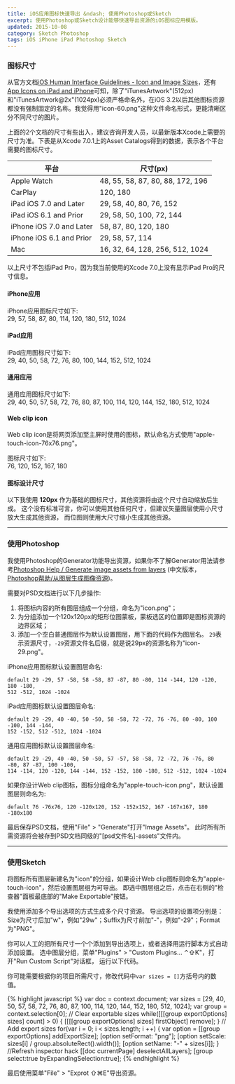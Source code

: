 ```yaml
---
title: iOS应用图标快速导出 &ndash; 使用Photoshop或Sketch
excerpt: 使用Photoshop或Sketch设计能够快速导出资源的iOS图标应用模版。
updated: 2015-10-08
category: Sketch Photoshop
tags: iOS iPhone iPad Photoshop Sketch
---
```


### 图标尺寸

从官方文档[iOS Human Interface Guidelines - Icon and Image Sizes][HIG - Icon and Image Sizes]，还有[App Icons on iPad and iPhone][App Icons on iPad and iPhone]可知，除了"iTunesArtwork"(512px)和"iTunesArtwork@2x"(1024px)必须严格命名外，在iOS 3.2以后其他图标资源都没有强制固定的名称。我觉得用"icon-60.png"这种文件命名形式，更能清晰区分不同尺寸的图片。

上面的2个文档的尺寸有些出入，建议咨询开发人员，以最新版本Xcode上需要的尺寸为准。下表是从Xcode 7.0.1上的Asset Catalogs得到的数据，表示各个平台需要的图标尺寸。

平台 | 尺寸(px)
--- | ---
Apple Watch | 48, 55, 58, 87, 80, 88, 172, 196
CarPlay | 120, 180
iPad iOS 7.0 and Later | 29, 58, 40, 80, 76, 152
iPad iOS 6.1 and Prior | 29, 58, 50, 100, 72, 144
iPhone iOS 7.0 and Later | 58, 87, 80, 120, 180
iPhone iOS 6.1 and Prior | 29, 58, 57, 114
Mac | 16, 32, 64, 128, 256, 512, 1024

以上尺寸不包括iPad Pro，因为我当前使用的Xcode 7.0上没有显示iPad Pro的尺寸信息。

#### iPhone应用

iPhone应用图标尺寸如下:  
29, 57, 58, 87, 80, 114, 120, 180, 512, 1024

#### iPad应用

iPad应用图标尺寸如下:  
29, 40, 50, 58, 72, 76, 80, 100, 144, 152, 512, 1024

#### 通用应用

通用应用图标尺寸如下:  
29, 40, 50, 57, 58, 72, 76, 80, 87, 100, 114, 120, 144, 152, 180, 512, 1024

#### Web clip icon

Web clip icon是将网页添加至主屏时使用的图标，默认命名方式使用"apple-touch-icon-76x76.png"。

图标尺寸如下:  
76, 120, 152, 167, 180

#### 图标设计尺寸

以下我使用 **120px** 作为基础的图标尺寸，其他资源将由这个尺寸自动缩放后生成。
这个没有标准可言，你可以使用其他任何尺寸，但建议矢量图层使用小尺寸放大生成其他资源，
而位图则使用大尺寸缩小生成其他资源。

---

### 使用Photoshop

我使用Photoshop的Generator功能导出资源，如果你不了解Generator用法请参考[Photoshop Help /
Generate image assets from layers][generate-assets-layers]
(中文版本，[Photoshop帮助/从图层生成图像资源][generate-assets-layers-chinese])。

需要对PSD文档进行以下几步操作:

1. 将图标内容的所有图层组成一个分组，命名为"icon.png"；
2. 为分组添加一个120x120px的矩形位图蒙板，蒙板选区的位置即是图标资源的边界区域；
3. 添加一个空白普通图层作为默认设置图层，用下面的代码作为图层名。
`29`表示资源尺寸，`-29`资源文件名后缀，就是说29px的资源名称为"icon-29.png"。

iPhone应用图标默认设置图层命名:

~~~
default 29 -29, 57 -58, 58 -58, 87 -87, 80 -80, 114 -144, 120 -120, 180 -180,
512 -512, 1024 -1024
~~~

iPad应用图标默认设置图层命名:

~~~
default 29 -29, 40 -40, 50 -50, 58 -58, 72 -72, 76 -76, 80 -80, 100 -100, 144 -144,
152 -152, 512 -512, 1024 -1024
~~~

通用应用图标默认设置图层命名:

~~~
default 29 -29, 40 -40, 50 -50, 57 -57, 58 -58, 72 -72, 76 -76, 80 -80, 87 -87, 100 -100,
114 -114, 120 -120, 144 -144, 152 -152, 180 -180, 512 -512, 1024 -1024
~~~

如果你设计Web clip图标，图标分组命名为"apple-touch-icon.png"，默认设置图层则命名为:

~~~
default 76 -76x76, 120 -120x120, 152 -152x152, 167 -167x167, 180 -180x180
~~~

最后保存PSD文档，使用"File" > "Generate"打开"Image Assets"。
此时所有所需资源将会被存到PSD文档同级的"[psd文件名]-assets"文件内。

---

### 使用Sketch

将图标所有图层新建名为"icon"的分组，如果设计Web clip图标则命名为"apple-touch-icon"，然后设置图层组为可导出。
即选中图层组之后，点击在右侧的"检查器"面板最底部的"Make Exportable"按钮。

我使用添加多个导出选项的方式生成多个尺寸资源。
导出选项的设置项分别是：Size为尺寸后加"w"，例如"29w"；Suffix为尺寸前加"-"，例如"-29"；Format为"PNG"。

你可以人工的把所有尺寸一个个添加到导出选项上，或者选择用运行脚本方式自动添加设置。
选中图层分组，菜单"Plugins" > "Custom Plugins... ⌃⇧K"，打开"Run Custom Script"对话框，
运行以下代码。

你可能需要根据你的项目所需尺寸，修改代码中`var sizes = []`方括号内的数值。

{% highlight javascript %}
var doc = context.document;
var sizes = [29, 40, 50, 57, 58, 72, 76, 80, 87, 100, 114, 120, 144, 152, 180, 512, 1024];
var group = context.selection[0];
// Clear exportable sizes
while([[[group exportOptions] sizes] count] > 0) {
    [[[[group exportOptions] sizes] firstObject] remove];
}
// Add export sizes
for(var i = 0; i < sizes.length; i ++) {
    var option = [[group exportOptions] addExportSize];
        [option setFormat: "png"];
        [option setScale: sizes[i] / group.absoluteRect().width()];
        [option setName: "-" + sizes[i]];
}
//Refresh inspector hack
[[doc currentPage] deselectAllLayers];
[group select:true byExpandingSelection:true];
{% endhighlight %}

最后使用菜单"File" > "Exprot ⇧⌘E"导出资源。

[HIG - Icon and Image Sizes]: https://developer.apple.com/library/prerelease/ios/documentation/UserExperience/Conceptual/MobileHIG/IconMatrix.html
[App Icons on iPad and iPhone]: https://developer.apple.com/library/ios/qa/qa1686/_index.html
[generate-assets-layers]: https://helpx.adobe.com/photoshop/using/generate-assets-layers.html
[generate-assets-layers-chinese]: https://helpx.adobe.com/cn/photoshop/using/generate-assets-layers.html
